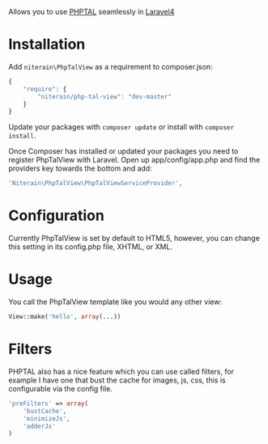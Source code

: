 Allows you to use [PHPTAL](http://www.phptal.org) seamlessly in [Laravel4](http://www.laravel.com)

Installation
============

Add `niterain\PhpTalView` as a requirement to composer.json:

```javascript
{
    "require": {
        "niterain/php-tal-view": "dev-master"
    }
}
```

Update your packages with `composer update` or install with `composer install`.

Once Composer has installed or updated your packages you need to register PhpTalView with Laravel. Open up app/config/app.php and find the providers key towards the bottom and add:

```php
'Niterain\PhpTalView\PhpTalViewServiceProvider',
```

Configuration
=============

Currently PhpTalView is set by default to HTML5, however, you can change this setting in its config.php file, XHTML, or XML.

Usage
=====

You call the PhpTalView template like you would any other view:

```php
View::make('hello', array(...))
```

Filters
==========

PHPTAL also has a nice feature which you can use called filters, for example I have one that bust the cache for images, js, css, this is configurable via the config file.

```php
'preFilters' => array(
    'bustCache',
    'minimizeJs',
    'adderJs'
)
```
